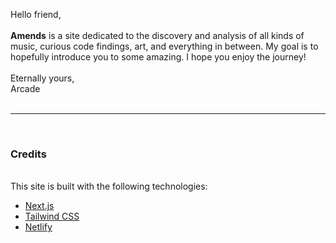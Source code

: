 Hello friend,
<br/>
<br/>
**Amends** is a site dedicated to the discovery and analysis of all kinds of music, curious code findings, art, and everything in between. My goal is to hopefully introduce you to some amazing. I hope you enjoy the journey!
<br/>
<br/>
Eternally yours,
<br/>
Arcade
<br/>
<br/>
<hr/>
<br/>

### Credits
<br/>
This site is built with the following technologies:
<br/>

* [Next.js](https://nextjs.org)
* [Tailwind CSS](https://tailwindcss.com)
* [Netlify](https://netlify.com)